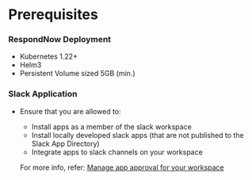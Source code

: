 # Prerequisites

### RespondNow Deployment 

- Kubernetes 1.22+ 
- Helm3 
- Persistent Volume sized 5GB (min.)

### Slack Application

- Ensure that you are allowed to:
  - Install apps as a member of the slack workspace
  - Install locally developed slack apps (that are not published to the Slack App Directory)
  - Integrate apps to slack channels on your workspace

  For more info, refer: [Manage app approval for your workspace](https://slack.com/intl/en-in/help/articles/222386767-Manage-app-approval-for-your-workspace#change-app-permissions)




